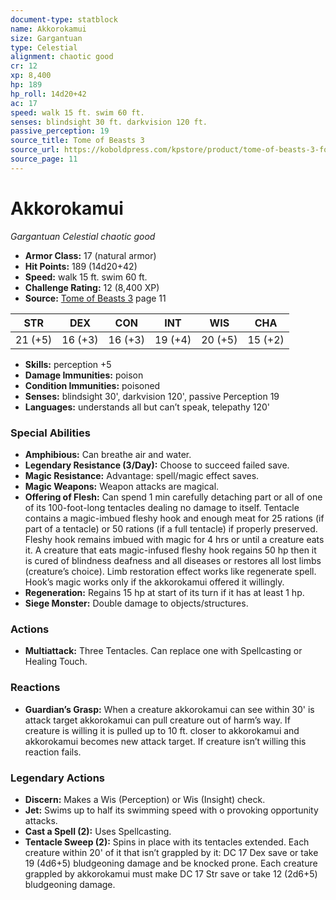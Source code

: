 ```yaml
---
document-type: statblock
name: Akkorokamui
size: Gargantuan
type: Celestial
alignment: chaotic good
cr: 12
xp: 8,400
hp: 189
hp_roll: 14d20+42
ac: 17
speed: walk 15 ft. swim 60 ft.
senses: blindsight 30 ft. darkvision 120 ft. 
passive_perception: 19
source_title: Tome of Beasts 3
source_url: https://koboldpress.com/kpstore/product/tome-of-beasts-3-for-5th-edition/
source_page: 11
---
```


# Akkorokamui

*Gargantuan* *Celestial* *chaotic good*

- **Armor Class:** 17 (natural armor)
- **Hit Points:** 189 (14d20+42)
- **Speed:** walk 15 ft. swim 60 ft.
- **Challenge Rating:** 12 (8,400 XP)
- **Source:** [Tome of Beasts 3](https://koboldpress.com/kpstore/product/tome-of-beasts-3-for-5th-edition/) page 11

| STR | DEX | CON | INT | WIS | CHA |
| --- | --- | --- | --- | --- | --- |
| 21 (+5) | 16 (+3) | 16 (+3) | 19 (+4) | 20 (+5) | 15 (+2) |

- **Skills:** perception +5
- **Damage Immunities:** poison
- **Condition Immunities:** poisoned
- **Senses:** blindsight 30', darkvision 120', passive Perception 19
- **Languages:** understands all but can’t speak, telepathy 120'

### Special Abilities

- **Amphibious:** Can breathe air and water.
- **Legendary Resistance (3/Day):** Choose to succeed failed save.
- **Magic Resistance:** Advantage: spell/magic effect saves.
- **Magic Weapons:** Weapon attacks are magical.
- **Offering of Flesh:** Can spend 1 min carefully detaching part or all of one of its 100-foot-long tentacles dealing no damage to itself. Tentacle contains a magic-imbued fleshy hook and enough meat for 25 rations (if part of a tentacle) or 50 rations (if a full tentacle) if properly preserved. Fleshy hook remains imbued with magic for 4 hrs or until a creature eats it. A creature that eats magic-infused fleshy hook regains 50 hp then it is cured of blindness deafness and all diseases or restores all lost limbs (creature’s choice). Limb restoration effect works like regenerate spell. Hook’s magic works only if the akkorokamui offered it willingly.
- **Regeneration:** Regains 15 hp at start of its turn if it has at least 1 hp.
- **Siege Monster:** Double damage to objects/structures.

### Actions

- **Multiattack:** Three Tentacles. Can replace one with Spellcasting or Healing Touch.

### Reactions

- **Guardian’s Grasp:** When a creature akkorokamui can see within 30' is attack target akkorokamui can pull creature out of harm’s way. If creature is willing it is pulled up to 10 ft. closer to akkorokamui and akkorokamui becomes new attack target. If creature isn’t willing this reaction fails.



### Legendary Actions

- **Discern:** Makes a Wis (Perception) or Wis (Insight) check.
- **Jet:** Swims up to half its swimming speed with o provoking opportunity attacks.
- **Cast a Spell (2):** Uses Spellcasting.
- **Tentacle Sweep (2):** Spins in place with its tentacles extended. Each creature within 20' of it that isn’t grappled by it: DC 17 Dex save or take 19 (4d6+5) bludgeoning damage and be knocked prone. Each creature grappled by akkorokamui must make DC 17 Str save or take 12 (2d6+5) bludgeoning damage.
